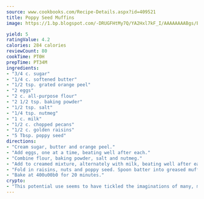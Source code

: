 ```yaml
---
source: www.cookbooks.com/Recipe-Details.aspx?id=409521
title: Poppy Seed Muffins
image: https://1.bp.blogspot.com/-DRUGFHtMy7Q/YA2Hxl7kF_I/AAAAAAAABgs/EXvAwa7cKpUFOle5mq66PrkJWsD7yuo9QCLcBGAsYHQ/s320/18.png

yield: 5
ratingValue: 4.2
calories: 284 calories
reviewCount: 80
cookTime: PT0H
prepTime: PT34M
ingredients:
- "3/4 c. sugar"
- "1/4 c. softened butter"
- "1/2 tsp. grated orange peel"
- "2 eggs"
- "2 c. all-purpose flour"
- "2 1/2 tsp. baking powder"
- "1/2 tsp. salt"
- "1/4 tsp. nutmeg"
- "1 c. milk"
- "1/2 c. chopped pecans"
- "1/2 c. golden raisins"
- "5 Tbsp. poppy seed"
directions:
- "Cream sugar, butter and orange peel."
- "Add eggs, one at a time, beating well after each."
- "Combine flour, baking powder, salt and nutmeg."
- "Add to creamed mixture, alternately with milk, beating well after each addition."
- "Fold in raisins, nuts and poppy seed. Spoon batter into greased muffin tins about 3/4ths full."
- "Bake at 400u00b0 for 20 minutes."
crypto:
- "This potential use seems to have tickled the imaginations of many, many bitcoin fanciers."
---
```

